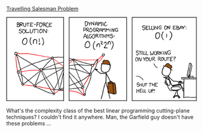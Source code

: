 [Travelling Salesman Problem](https://xkcd.com/399)

![Travelling Salesman Problem](./random_comic.png)

What's the complexity class of the best linear programming cutting-plane techniques?  I couldn't find it anywhere.  Man, the Garfield guy doesn't have these problems ...

